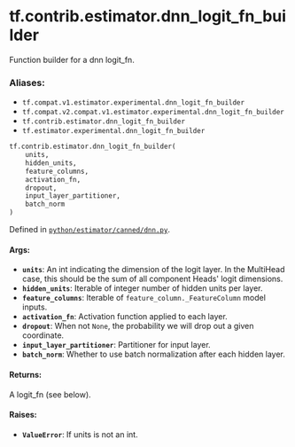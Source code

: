 <div itemscope itemtype="http://developers.google.com/ReferenceObject">
<meta itemprop="name" content="tf.contrib.estimator.dnn_logit_fn_builder" />
<meta itemprop="path" content="Stable" />
</div>

# tf.contrib.estimator.dnn_logit_fn_builder

Function builder for a dnn logit_fn.

### Aliases:

* `tf.compat.v1.estimator.experimental.dnn_logit_fn_builder`
* `tf.compat.v2.compat.v1.estimator.experimental.dnn_logit_fn_builder`
* `tf.contrib.estimator.dnn_logit_fn_builder`
* `tf.estimator.experimental.dnn_logit_fn_builder`

``` python
tf.contrib.estimator.dnn_logit_fn_builder(
    units,
    hidden_units,
    feature_columns,
    activation_fn,
    dropout,
    input_layer_partitioner,
    batch_norm
)
```



Defined in [`python/estimator/canned/dnn.py`](https://github.com/tensorflow/estimator/tree/master/tensorflow_estimator/python/estimator/canned/dnn.py).

<!-- Placeholder for "Used in" -->


#### Args:


* <b>`units`</b>: An int indicating the dimension of the logit layer.  In the
  MultiHead case, this should be the sum of all component Heads' logit
  dimensions.
* <b>`hidden_units`</b>: Iterable of integer number of hidden units per layer.
* <b>`feature_columns`</b>: Iterable of `feature_column._FeatureColumn` model inputs.
* <b>`activation_fn`</b>: Activation function applied to each layer.
* <b>`dropout`</b>: When not `None`, the probability we will drop out a given
  coordinate.
* <b>`input_layer_partitioner`</b>: Partitioner for input layer.
* <b>`batch_norm`</b>: Whether to use batch normalization after each hidden layer.


#### Returns:

A logit_fn (see below).



#### Raises:


* <b>`ValueError`</b>: If units is not an int.